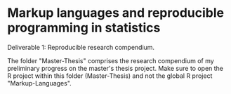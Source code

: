 # Markup languages and reproducible programming in statistics

Deliverable 1: Reproducible research compendium.

The folder "Master-Thesis" comprises the research compendium of my preliminary progress on the master's thesis project.
Make sure to open the R project within this folder (Master-Thesis) and not the global R project "Markup-Languages".
